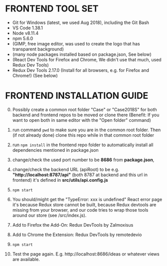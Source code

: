 # FRONTEND TOOL SET
 - Git for Windows (latest, we used Aug 2018), including the Git Bash
 - VS Code 1.38.1
 - Node v8.11.4
 - npm 5.6.0
 - (GIMP, free image editor, was used to create the logo that has transparent background)  
 - (many node packages installed based on package.json, See below)
 - (React Dev Tools for Firefox and Chrome, We didn't use that much, used Redux Dev Tools)
 - Redux Dev Tools 2.17.0 (Install for all browsers, e.g. for Firefox and Chrome!) (See below)
 
# FRONTEND INSTALLATION GUIDE
0. Possibly create a common root folder "Case" or "Case2018S" for both backend and frontend repos to be moved or clone there
(Benefit: If you want to open both in same editor with the "Open folder" command)
1. run command `pwd` to make sure you are in the common root folder. 
Then (if not already done) clone this repo while in that common root folder
2. run `npm install` in the frontend repo folder to automatically install all dependencies mentioned in package.json
 
3. change/check the used port number to be **8686** from **package.json**, 
 
4. change/check the backend URL (apiRoot) to be e.g. **"http://localhost:8787/api"** (both 8787 at backend and this url in frontend) it's defined in **src/utils/api.config.js**
5. `npm start`
6. You should/might get the "TypeError: xxx is undefined" React error page it's because Redux store cannot be built, because Redux devtools are missing from your browser, and our code tries to wrap those tools around our store (see /src/index.js). 
7. Add to Firefox the Add-On:    Redux DevTools by Zalmoxisus
8. Add to Chrome the Extension:    Redux DevTools by remotedevio
9. `npm start`
10. Test the page again. E.g. http://localhost:8686/ideas or whatever views are available.